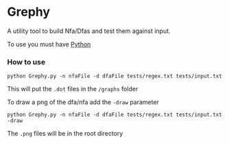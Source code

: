 # Grephy

A utility tool to build Nfa/Dfas and test them against input.

To use you must have [Python](https://www.python.org/downloads/)

### How to use

`python Grephy.py -n nfaFile -d dfaFile tests/regex.txt tests/input.txt`

This will put the `.dot` files in the `/graphs` folder

To draw a png of the dfa/nfa add the `-draw` parameter

`python Grephy.py -n nfaFile -d dfaFile tests/regex.txt tests/input.txt -draw`

The `.png` files will be in the root directory
